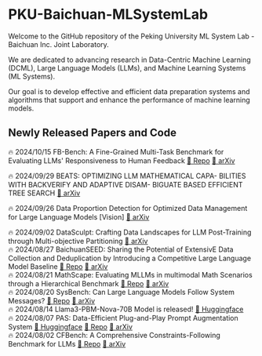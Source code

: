#  PKU-Baichuan-MLSystemLab 
Welcome to the GitHub repository of the Peking University ML System Lab - Baichuan Inc. Joint Laboratory.

We are dedicated to advancing research in Data-Centric Machine Learning (DCML), Large Language Models (LLMs), and Machine Learning Systems (ML Systems). 

Our goal is to develop effective and efficient data preparation systems and algorithms that support and enhance the performance of machine learning models.

## Newly Released Papers and Code
🔥 2024/10/15  FB-Bench: A Fine-Grained Multi-Task Benchmark for Evaluating LLMs' Responsiveness to Human Feedback [🌴 Repo](https://github.com/PKU-Baichuan-MLSystemLab/FB-Bench) [🌲 arXiv](https://arxiv.org/abs/2410.09412)   

🔥 2024/09/29  BEATS: OPTIMIZING LLM MATHEMATICAL CAPA- BILITIES WITH BACKVERIFY AND ADAPTIVE DISAM- BIGUATE BASED EFFICIENT TREE SEARCH [🌲 arXiv](https://arxiv.org/pdf/2409.17972)

🔥 2024/09/26  Data Proportion Detection for Optimized Data Management for Large Language Models [Vision] [🌲 arXiv](https://arxiv.org/pdf/2409.17527)

🔥 2024/09/02  DataSculpt: Crafting Data Landscapes for LLM Post-Training through Multi-objective Partitioning [🌲 arXiv](https://arxiv.org/abs/2409.00997v1)   
🔥 2024/08/27  BaichuanSEED: Sharing the Potential of ExtensivE Data Collection and Deduplication by Introducing a Competitive Large Language Model Baseline [🌴 Repo](https://baichuanseed.github.io/) [🌲 arXiv](https://arxiv.org/abs/2408.15079)   
🔥 2024/08/21  MathScape: Evaluating MLLMs in multimodal Math Scenarios through a Hierarchical Benchmark [🌴 Repo](https://github.com/PKU-Baichuan-MLSystemLab/MathScape) [🌲 arXiv](https://arxiv.org/abs/2408.07543)     
🔥 2024/08/20  SysBench: Can Large Language Models Follow System Messages?  [🌴 Repo](https://github.com/PKU-Baichuan-MLSystemLab/SysBench) [🌲 arXiv](https://arxiv.org/abs/2408.10943)   
🔥 2024/08/14  Llama3-PBM-Nova-70B Model is released! [🤗 Huggingface](https://huggingface.co/PKU-Baichuan-MLSystemLab/Llama3-PBM-Nova-70B)  
🔥 2024/08/07  PAS: Data-Efficient Plug-and-Play Prompt Augmentation System  [🤗 Huggingface](https://huggingface.co/PKU-Baichuan-MLSystemLab/PAS-7B) [🌴 Repo](https://github.com/PKU-Baichuan-MLSystemLab/PAS) [🌲 arXiv](https://arxiv.org/abs/2407.06027)  
🔥 2024/08/02  CFBench: A Comprehensive Constraints-Following Benchmark for LLMs [🌴 Repo](https://github.com/PKU-Baichuan-MLSystemLab/CFBench) [🌲 arXiv](https://arxiv.org/abs/2408.01122)  

<!--

**Here are some ideas to get you started:**

🙋‍♀️ A short introduction - what is your organization all about?
🌈 Contribution guidelines - how can the community get involved?
👩‍💻 Useful resources - where can the community find your docs? Is there anything else the community should know?
🍿 Fun facts - what does your team eat for breakfast?
🧙 Remember, you can do mighty things with the power of [Markdown](https://docs.github.com/github/writing-on-github/getting-started-with-writing-and-formatting-on-github/basic-writing-and-formatting-syntax)
-->
